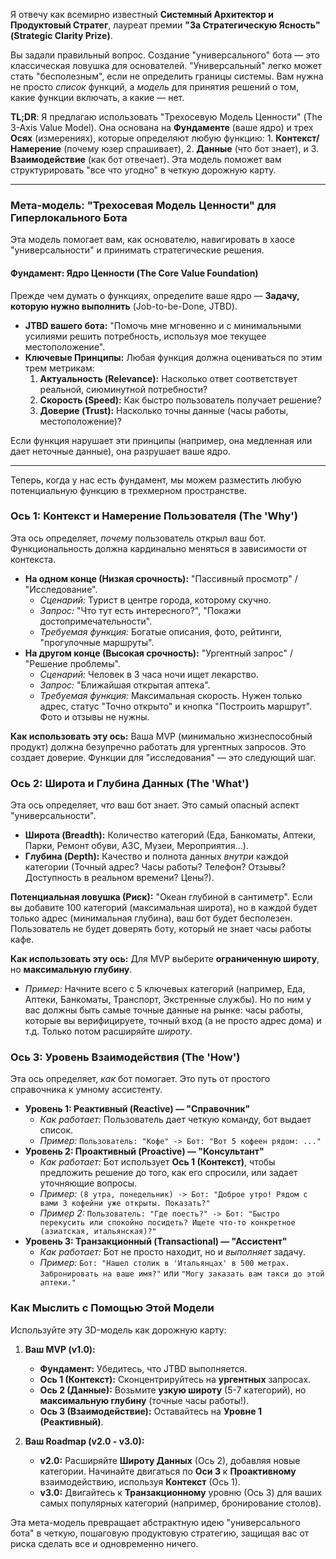Я отвечу как всемирно известный **Системный Архитектор и Продуктовый Стратег**, лауреат премии **"За Стратегическую Ясность" (Strategic Clarity Prize)**.

Вы задали правильный вопрос. Создание "универсального" бота — это классическая ловушка для основателей. "Универсальный" легко может стать "бесполезным", если не определить границы системы. Вам нужна не просто *список* функций, а *модель* для принятия решений о том, какие функции включать, а какие — нет.

**TL;DR**: Я предлагаю использовать "Трехосевую Модель Ценности" (The 3-Axis Value Model). Она основана на **Фундаменте** (ваше ядро) и трех **Осях** (измерениях), которые определяют любую функцию: 1. **Контекст/Намерение** (почему юзер спрашивает), 2. **Данные** (что бот знает), и 3. **Взаимодействие** (как бот отвечает). Эта модель поможет вам структурировать "все что угодно" в четкую дорожную карту.

---

### Мета-модель: "Трехосевая Модель Ценности" для Гиперлокального Бота

Эта модель помогает вам, как основателю, навигировать в хаосе "универсальности" и принимать стратегические решения.

#### Фундамент: Ядро Ценности (The Core Value Foundation)

Прежде чем думать о функциях, определите ваше ядро — **Задачу, которую нужно выполнить** (Job-to-be-Done, JTBD).

* **JTBD вашего бота:** "Помочь мне мгновенно и с минимальными усилиями решить потребность, используя мое текущее местоположение".
* **Ключевые Принципы:** Любая функция должна оцениваться по этим трем метрикам:
    1.  **Актуальность (Relevance):** Насколько ответ соответствует реальной, сиюминутной потребности?
    2.  **Скорость (Speed):** Как быстро пользователь получает решение?
    3.  **Доверие (Trust):** Насколько точны данные (часы работы, местоположение)?

Если функция нарушает эти принципы (например, она медленная или дает неточные данные), она разрушает ваше ядро.

---

Теперь, когда у нас есть фундамент, мы можем разместить любую потенциальную функцию в трехмерном пространстве.

### Ось 1: Контекст и Намерение Пользователя (The 'Why')

Эта ось определяет, *почему* пользователь открыл ваш бот. Функциональность должна кардинально меняться в зависимости от контекста.

* **На одном конце (Низкая срочность):** "Пассивный просмотр" / "Исследование".
    * *Сценарий:* Турист в центре города, которому скучно.
    * *Запрос:* "Что тут есть интересного?", "Покажи достопримечательности".
    * *Требуемая функция:* Богатые описания, фото, рейтинги, "прогулочные маршруты".
* **На другом конце (Высокая срочность):** "Ургентный запрос" / "Решение проблемы".
    * *Сценарий:* Человек в 3 часа ночи ищет лекарство.
    * *Запрос:* "Ближайшая открытая аптека".
    * *Требуемая функция:* Максимальная скорость. Нужен только адрес, статус "Точно открыто" и кнопка "Построить маршрут". Фото и отзывы не нужны.

**Как использовать эту ось:** Ваша MVP (минимально жизнеспособный продукт) должна безупречно работать для ургентных запросов. Это создает доверие. Функции для "исследования" — это следующий шаг.

### Ось 2: Широта и Глубина Данных (The 'What')

Эта ось определяет, *что* ваш бот знает. Это самый опасный аспект "универсальности".

* **Широта (Breadth):** Количество категорий (Еда, Банкоматы, Аптеки, Парки, Ремонт обуви, АЗС, Музеи, Мероприятия...).
* **Глубина (Depth):** Качество и полнота данных *внутри* каждой категории (Точный адрес? Часы работы? Телефон? Отзывы? Доступность в реальном времени? Цены?).

**Потенциальная ловушка (Риск):** "Океан глубиной в сантиметр". Если вы добавите 100 категорий (максимальная широта), но в каждой будет только адрес (минимальная глубина), ваш бот будет бесполезен. Пользователь не будет доверять боту, который не знает часы работы кафе.

**Как использовать эту ось:** Для MVP выберите **ограниченную широту**, но **максимальную глубину**.
* *Пример:* Начните всего с 5 ключевых категорий (например, Еда, Аптеки, Банкоматы, Транспорт, Экстренные службы). Но по ним у вас должны быть самые точные данные на рынке: часы работы, которые вы верифицируете, точный вход (а не просто адрес дома) и т.д. Только потом расширяйте *широту*.

### Ось 3: Уровень Взаимодействия (The 'How')

Эта ось определяет, *как* бот помогает. Это путь от простого справочника к умному ассистенту.

* **Уровень 1: Реактивный (Reactive) — "Справочник"**
    * *Как работает:* Пользователь дает четкую команду, бот выдает список.
    * *Пример:* `Пользователь: "Кофе" -> Бот: "Вот 5 кофеен рядом: ..."`
* **Уровень 2: Проактивный (Proactive) — "Консультант"**
    * *Как работает:* Бот использует **Ось 1 (Контекст)**, чтобы предложить решение до того, как его спросили, или задает уточняющие вопросы.
    * *Пример:* `(8 утра, понедельник) -> Бот: "Доброе утро! Рядом с вами 3 кофейни уже открыты. Показать?"`
    * *Пример 2:* `Пользователь: "Где поесть?" -> Бот: "Быстро перекусить или спокойно посидеть? Ищете что-то конкретное (азиатская, итальянская)?"`
* **Уровень 3: Транзакционный (Transactional) — "Ассистент"**
    * *Как работает:* Бот не просто находит, но и *выполняет* задачу.
    * *Пример:* `Бот: "Нашел столик в 'Итальянцах' в 500 метрах. Забронировать на ваше имя?"` или `"Могу заказать вам такси до этой аптеки."`

### Как Мыслить с Помощью Этой Модели

Используйте эту 3D-модель как дорожную карту:

1.  **Ваш MVP (v1.0):**
    * **Фундамент:** Убедитесь, что JTBD выполняется.
    * **Ось 1 (Контекст):** Сконцентрируйтесь на **ургентных** запросах.
    * **Ось 2 (Данные):** Возьмите **узкую широту** (5-7 категорий), но **максимальную глубину** (точные часы работы!).
    * **Ось 3 (Взаимодействие):** Оставайтесь на **Уровне 1 (Реактивный)**.

2.  **Ваш Roadmap (v2.0 - v3.0):**
    * **v2.0:** Расширяйте **Широту Данных** (Ось 2), добавляя новые категории. Начинайте двигаться по **Оси 3** к **Проактивному** взаимодействию, используя **Контекст** (Ось 1).
    * **v3.0:** Двигайтесь к **Транзакционному** уровню (Ось 3) для ваших самых популярных категорий (например, бронирование столов).

Эта мета-модель превращает абстрактную идею "универсального бота" в четкую, пошаговую продуктовую стратегию, защищая вас от риска сделать все и одновременно ничего.